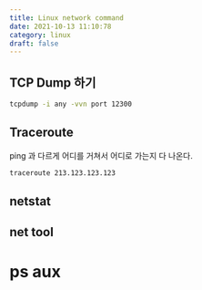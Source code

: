 ```yaml
---
title: Linux network command
date: 2021-10-13 11:10:78
category: linux
draft: false
---
```


## TCP Dump 하기

```bash
tcpdump -i any -vvn port 12300
```

## Traceroute

ping 과 다르게 어디를 거쳐서 어디로 가는지 다 나온다.

```bash
traceroute 213.123.123.123
```

## netstat

## net tool

# ps aux
